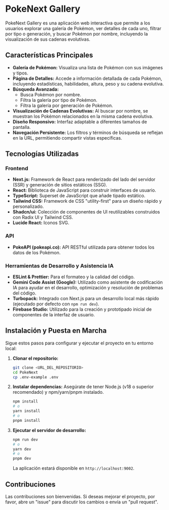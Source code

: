 # PokeNext Gallery

PokeNext Gallery es una aplicación web interactiva que permite a los usuarios explorar una galería de Pokémon, ver detalles de cada uno, filtrar por tipo o generación, y buscar Pokémon por nombre, incluyendo la visualización de sus cadenas evolutivas.

## Características Principales

- **Galería de Pokémon:** Visualiza una lista de Pokémon con sus imágenes y tipos.
- **Página de Detalles:** Accede a información detallada de cada Pokémon, incluyendo estadísticas, habilidades, altura, peso y su cadena evolutiva.
- **Búsqueda Avanzada:**
  - Busca Pokémon por nombre.
  - Filtra la galería por tipo de Pokémon.
  - Filtra la galería por generación de Pokémon.
- **Visualización de Cadenas Evolutivas:** Al buscar por nombre, se muestran los Pokémon relacionados en la misma cadena evolutiva.
- **Diseño Responsivo:** Interfaz adaptable a diferentes tamaños de pantalla.
- **Navegación Persistente:** Los filtros y términos de búsqueda se reflejan en la URL, permitiendo compartir vistas específicas.

## Tecnologías Utilizadas

### Frontend

- **Next.js:** Framework de React para renderizado del lado del servidor (SSR) y generación de sitios estáticos (SSG).
- **React:** Biblioteca de JavaScript para construir interfaces de usuario.
- **TypeScript:** Superset de JavaScript que añade tipado estático.
- **Tailwind CSS:** Framework de CSS "utility-first" para un diseño rápido y personalizado.
- **Shadcn/ui:** Colección de componentes de UI reutilizables construidos con Radix UI y Tailwind CSS.
- **Lucide React:** Iconos SVG.

### API

- **PokeAPI (pokeapi.co):** API RESTful utilizada para obtener todos los datos de los Pokémon.

### Herramientas de Desarrollo y Asistencia IA

- **ESLint & Prettier:** Para el formateo y la calidad del código.
- **Gemini Code Assist (Google):** Utilizado como asistente de codificación IA para ayudar en el desarrollo, optimización y resolución de problemas del código.
- **Turbopack:** Integrado con Next.js para un desarrollo local más rápido (ejecutado por defecto con `npm run dev`).
- **Firebase Studio:** Utilizado para la creación y prototipado inicial de componentes de la interfaz de usuario.

## Instalación y Puesta en Marcha

Sigue estos pasos para configurar y ejecutar el proyecto en tu entorno local:

1.  **Clonar el repositorio:**

    ```bash
    git clone <URL_DEL_REPOSITORIO>
    cd PokeNext
    cp .env-example .env
    ```

2.  **Instalar dependencias:**
    Asegúrate de tener Node.js (v18 o superior recomendado) y npm/yarn/pnpm instalado.

    ```bash
    npm install
    # o
    yarn install
    # o
    pnpm install
    ```

3.  **Ejecutar el servidor de desarrollo:**
    ```bash
    npm run dev
    # o
    yarn dev
    # o
    pnpm dev
    ```
    La aplicación estará disponible en `http://localhost:9002`.

## Contribuciones

Las contribuciones son bienvenidas. Si deseas mejorar el proyecto, por favor, abre un "issue" para discutir los cambios o envía un "pull request".
